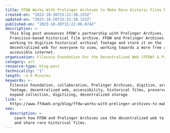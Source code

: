 ```yaml
---
title: FFDW Works With Prelinger Archives to Make Rare Historic Films More Accessible Using the Decentralized Web
created-on: "2023-10-20T15:21:38.153Z"
updated-on: "2023-10-20T15:21:38.153Z"
published-on: "2023-10-20T15:22:08.074Z"
description: >-
  This blog post announces FFDW's partnership with Prelinger Archives, a San
  Francisco-based historical film archive. FFDW and Prelinger Archives are
  working to digitize historical archival footage and store it on the
  decentralized web for everyone to view, working towards a more free and
  accessible internet.
organization: Filecoin Foundation For the Decentralized Web (FFDW) & Prelinger Archives
category: art
resource-type: blog-post
technicality: "1"
length: ~3-5 Minutes
keywords: >-
  Filecoin Foundation, collaboration, Prelinger Archives, digitize, archival
  footage, decentralized web, accessibility, historical films, preservation,
  expand collection, digitizing, decentralized storage
link: >-
  https://www.ffdweb.org/blog/ffdw-works-with-prelinger-archives-to-make-rare-historic-films-more-accessible-using-the-decentralized-web/
seo:
  description: >-
    Learn how FFDW and Prelinger Archives use the decentralized web to preserve 
    and share rare historical films.
---
```


